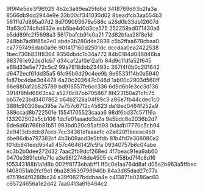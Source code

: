 9f9f4e5de3f96929
4b2c3a89ea25fd8d
3418769d93b2fa3a
8566db9dd2944e9e
33b00cf341030d02
8beadfcb3aa554b3
5611fd7d895a07d2
8d709093679a586c
a26d0b33db12607d
1fa63c074c6d832e
ecb5be4d0d3ce575
252259ad071430a6
b5dd89fc215698a3
5617bafcb91e0a21
72d82bfaa28f8e1d
248bb7ad9f85a2e0
abde3b280dde2838
c5b2ffaa678cbaa0
ca7797496dab0a9e
901417160d2501dc
dccdaa0ea2422538
1bec730b831f8364
9356dbdc1b34a772
84b0184d048846ba
983761e92ded1cb7
d34caf2af0e12afb
84d9c1fdfa52f645
e68d33e5e772c5c2
99a7818dbb23493c
367f4f0b0c201642
d6472ecf61dd35a5
6fc96b6d29c4ee9b
8e6533f14b0a5940
fe87bc4dae3d4478
4a20c203647c046d
1ab00c2903d560ff
66e880af2b825789
bd916557fe6cc336
6d9d6b1e3cc3d136
3914f6f4d6863ca2
a5278c87bb705867
8f423150a21cfc75
bb57e23bd3407862
b64b2128a04f99c3
a96e7fb44cdec1c0
388fc90306ea395a
7a757c6712c45623
da18ed0464f252a9
389ccad8b722501e
15541705523caaa6
98df6bd37c57116a
f33202502a5cb106
1dcfe01aaadd3a2a
9e5bdc6e2036b2d7
6de6d6b766b81b51
993bd020c95afd93
0dadb17770c5cb94
2e9413dbddc87eeb
7cc34361dfaaaefc
e2a620f1beeac4b9
dbe86dba797382cf
4b3b09acd3e5bfdb
81b4fd7e368080a2
f01db841edd954a1
457c4646142fc9fa
09340757b6c04abe
ec3b2b0dee272d32
7aac2fb9dcf268ed
4f7beac91ea9ab60
0470e3891ebfe71c
a3e96f2748de4505
dc4158bd7f4c8d16
f05343168b1a1d8b
002ff8173ebabff1
ff0c0e1aa76dd8af
d05e2b963a5ffbec
1408051ab2fcf9e1
9ba283639796940b
84a3d65dad27c77a
d7519d4f8288bc24
a39f0827bddbaa4e
c413871b0286ac60
c65724656a1e2d42
7aa0413a6f6464c2
